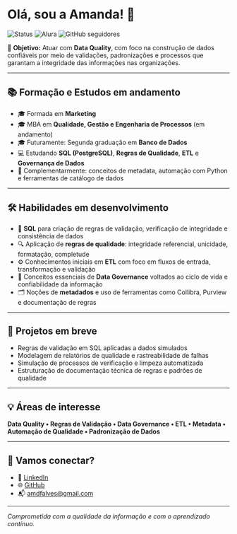 # Olá, sou a Amanda! 👋

![Status](https://img.shields.io/badge/status-em%20formação-yellow)
![Alura](https://img.shields.io/badge/Estudante-Alura-0098D1)
![GitHub seguidores](https://img.shields.io/github/followers/amanda-mdata?style=social)

🎯 **Objetivo:** Atuar com **Data Quality**, com foco na construção de dados confiáveis por meio de validações, padronizações e processos que garantam a integridade das informações nas organizações.

---

## 📚 Formação e Estudos em andamento

- 🎓 Formada em **Marketing**
- 🎓 MBA em **Qualidade, Gestão e Engenharia de Processos** (em andamento)
- 🎓 Futuramente: Segunda graduação em **Banco de Dados**
- 💻 Estudando **SQL (PostgreSQL)**, **Regras de Qualidade**, **ETL** e **Governança de Dados**
- 📖 Complementarmente: conceitos de metadata, automação com Python e ferramentas de catálogo de dados

---

## 🛠️ Habilidades em desenvolvimento

- 🧾 **SQL** para criação de regras de validação, verificação de integridade e consistência de dados
- 🔍 Aplicação de **regras de qualidade**: integridade referencial, unicidade, formatação, completude
- ⚙️ Conhecimentos iniciais em **ETL** com foco em fluxos de entrada, transformação e validação
- 🧠 Conceitos essenciais de **Data Governance** voltados ao ciclo de vida e confiabilidade da informação
- 🗂️ Noções de **metadados** e uso de ferramentas como Collibra, Purview e documentação de regras

---

## 🚀 Projetos em breve

- Regras de validação em SQL aplicadas a dados simulados
- Modelagem de relatórios de qualidade e rastreabilidade de falhas
- Simulação de processos de verificação e limpeza automatizada
- Estruturação de documentação técnica de regras e padrões de qualidade

---

## 💡 Áreas de interesse

**Data Quality • Regras de Validação • Data Governance • ETL • Metadata • Automação de Qualidade • Padronização de Dados**

---

## 🤝 Vamos conectar?

- 💼 [LinkedIn](https://www.linkedin.com/in/ferreiraalvesamanda)
- 🌐 [GitHub](https://github.com/amanda-mdata)
- 📬 amdfalves@gmail.com

---

*Comprometida com a qualidade da informação e com o aprendizado contínuo.*
